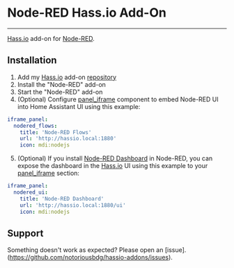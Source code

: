 # Node-RED Hass.io Add-On
---------

[Hass.io](https://home-assistant.io/hassio/) add-on for [Node-RED](https://nodered.org/).

## Installation

1. Add my [Hass.io](https://home-assistant.io/hassio/) add-on [repository](https://github.com/notoriousbdg/hassio-addons)
2. Install the "Node-RED" add-on
3. Start the "Node-RED" add-on
4. (Optional) Configure [panel_iframe](https://home-assistant.io/components/panel_iframe/) component to embed Node-RED UI into Home Assistant UI using this example:

```yaml
iframe_panel:
  nodered_flows:
    title: 'Node-RED Flows'
    url: 'http://hassio.local:1880'
    icon: mdi:nodejs
```
5. (Optional) If you install [Node-RED Dashboard](https://github.com/node-red/node-red-dashboard) in Node-RED, you can expose the dashboard in the [Hass.io](https://home-assistant.io/hassio/) UI using this example to your [panel_iframe](https://home-assistant.io/components/panel_iframe/) section:
```yaml
iframe_panel:
  nodered_ui:
    title: 'Node-RED Dashboard'
    url: 'http://hassio.local:1880/ui'
    icon: mdi:nodejs
```

## Support

Something doesn't work as expected? Please open an [issue].(https://github.com/notoriousbdg/hassio-addons/issues).
